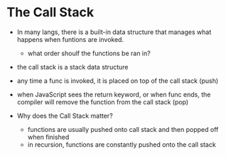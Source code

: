 # The Call Stack

- In many langs, there is a built-in data structure that manages what happens when funtions are invoked.
    - what order shoulf the functions be ran in?
- the call stack is a stack data structure
- any time a func is invoked, it is placed on top of the call stack (push)
- when JavaScript sees the return keyword, or when func ends, the compiler will remove the function from the call stack (pop)

- Why does the Call Stack matter?
    - functions are usually pushed onto call stack and then popped off when finished
    - in recursion, functions are constantly pushed onto the call stack
    
